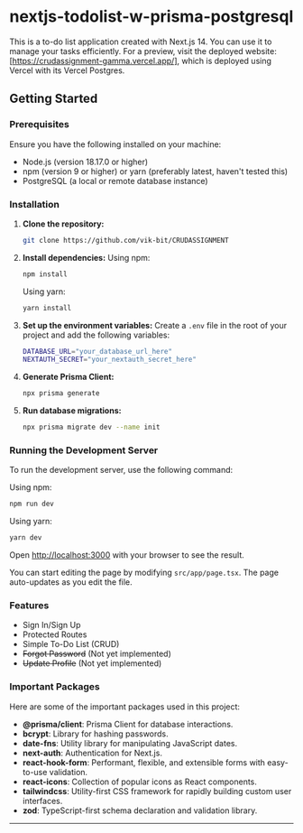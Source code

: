 
# nextjs-todolist-w-prisma-postgresql

This is a to-do list application created with Next.js 14. You can use it to manage your tasks efficiently. For a preview, visit the deployed website: [https://crudassignment-gamma.vercel.app/], which is deployed using Vercel with its Vercel Postgres.

## Getting Started

### Prerequisites

Ensure you have the following installed on your machine:
- Node.js (version 18.17.0 or higher)
- npm (version 9 or higher) or yarn (preferably latest, haven't tested this)
- PostgreSQL (a local or remote database instance)

### Installation

1. **Clone the repository:**
    ```bash
    git clone https://github.com/vik-bit/CRUDASSIGNMENT
    ```

2. **Install dependencies:**
    Using npm:
    ```bash
    npm install
    ```
    Using yarn:
    ```bash
    yarn install
    ```

3. **Set up the environment variables:**
    Create a `.env` file in the root of your project and add the following variables:
    ```bash
    DATABASE_URL="your_database_url_here"
    NEXTAUTH_SECRET="your_nextauth_secret_here"
    ```


4. **Generate Prisma Client:**
    ```bash
    npx prisma generate
    ```

5. **Run database migrations:**
    ```bash
    npx prisma migrate dev --name init
    ```

### Running the Development Server

To run the development server, use the following command:

Using npm:
```bash
npm run dev
```
Using yarn:
```bash
yarn dev
```

Open [http://localhost:3000](http://localhost:3000) with your browser to see the result.

You can start editing the page by modifying `src/app/page.tsx`. The page auto-updates as you edit the file.

### Features

- Sign In/Sign Up
- Protected Routes
- Simple To-Do List (CRUD)
- ~~Forgot Password~~ (Not yet implemented)
- ~~Update Profile~~ (Not yet implemented)

### Important Packages

Here are some of the important packages used in this project:

- **@prisma/client**: Prisma Client for database interactions.
- **bcrypt**: Library for hashing passwords.
- **date-fns**: Utility library for manipulating JavaScript dates.
- **next-auth**: Authentication for Next.js.
- **react-hook-form**: Performant, flexible, and extensible forms with easy-to-use validation.
- **react-icons**: Collection of popular icons as React components.
- **tailwindcss**: Utility-first CSS framework for rapidly building custom user interfaces.
- **zod**: TypeScript-first schema declaration and validation library.

---

